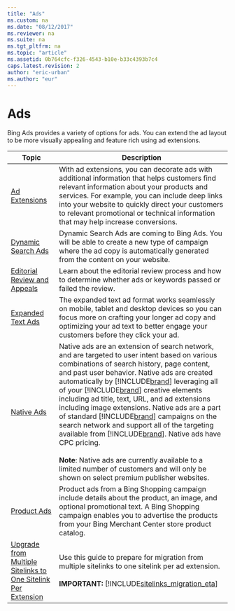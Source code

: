 ```yaml
---
title: "Ads"
ms.custom: na
ms.date: "08/12/2017"
ms.reviewer: na
ms.suite: na
ms.tgt_pltfrm: na
ms.topic: "article"
ms.assetid: 0b764cfc-f326-4543-b10e-b33c4393b7c4
caps.latest.revision: 2
author: "eric-urban"
ms.author: "eur"
---
```

# Ads
Bing Ads provides a variety of options for ads. You can extend the ad layout to be more visually appealing and feature rich using ad extensions.

|Topic|Description|
|---------|---------|
|[Ad Extensions](../docset-overview/ad-extensions.md)|With ad extensions, you can decorate ads with additional information that helps customers find relevant information about your products and services. For example, you can include deep links into your website to quickly direct your customers to relevant promotional or technical information that may help increase conversions.|
|[Dynamic Search Ads](../docset-overview/dynamic-search-ads.md)|Dynamic Search Ads are coming to Bing Ads. You will be able to create a new type of campaign where the ad copy is automatically generated from the content on your website.|
|[Editorial Review and Appeals](../docset-overview/editorial-review-and-appeals.md)|Learn about the editorial review process and how to determine whether ads or keywords passed or failed the review.|
|[Expanded Text Ads](../docset-overview/expanded-text-ads.md)|The expanded text ad format works seamlessly on mobile, tablet and desktop devices so you can focus more on crafting your longer ad copy and optimizing your ad text to better engage your customers before they click your ad.|
|[Native Ads](../docset-overview/native-ads.md)|Native ads are an extension of search network, and are targeted to user intent based on various combinations of search history, page content, and past user behavior. Native ads are created automatically by [!INCLUDE[brand](../docset-overview/includes/brand.md)] leveraging all of your [!INCLUDE[brand](../docset-overview/includes/brand.md)] creative elements including ad title, text, URL, and ad extensions including image extensions. Native ads are a part of standard [!INCLUDE[brand](../docset-overview/includes/brand.md)] campaigns on the search network and support all of the targeting available from [!INCLUDE[brand](../docset-overview/includes/brand.md)]. Native ads have CPC pricing.<br/><br/>**Note**: Native ads are currently available to a limited number of customers and will only be shown on select premium publisher websites.|
|[Product Ads](../docset-overview/product-ads.md)| Product ads from a Bing Shopping campaign include details about the product, an image, and optional promotional text. A Bing Shopping campaign enables you to advertise the products from your Bing Merchant Center store product catalog.|
|[Upgrade from Multiple Sitelinks to One Sitelink Per Extension](../docset-overview/upgrade-from-multiple-sitelinks-to-one-sitelink-per-extension.md)|Use this guide to prepare for migration from multiple sitelinks to one sitelink per ad extension.<br/><br/>**IMPORTANT:** [!INCLUDE[sitelinks_migration_eta](../docset-overview/includes/sitelinks_migration_eta.md)]|


